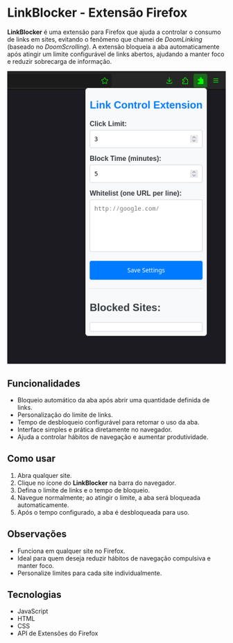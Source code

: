 # LinkBlocker - Extensão Firefox

**LinkBlocker** é uma extensão para Firefox que ajuda a controlar o consumo de links em sites, evitando o fenômeno que chamei de _DoomLinking_ (baseado no _DoomScrolling_). A extensão bloqueia a aba automaticamente após atingir um limite configurável de links abertos, ajudando a manter foco e reduzir sobrecarga de informação.

<p align="center">
  <img src="Assets/screenshot_2025-08-26_14-44-17.png" alt="Design responsivo" width="600">
</p>


## Funcionalidades

- Bloqueio automático da aba após abrir uma quantidade definida de links.
- Personalização do limite de links.
- Tempo de desbloqueio configurável para retomar o uso da aba.
- Interface simples e prática diretamente no navegador.
- Ajuda a controlar hábitos de navegação e aumentar produtividade.

## Como usar

1. Abra qualquer site.
2. Clique no ícone do **LinkBlocker** na barra do navegador.
3. Defina o limite de links e o tempo de bloqueio.
4. Navegue normalmente; ao atingir o limite, a aba será bloqueada automaticamente.
5. Após o tempo configurado, a aba é desbloqueada para uso.

## Observações

- Funciona em qualquer site no Firefox.
- Ideal para quem deseja reduzir hábitos de navegação compulsiva e manter foco.
- Personalize limites para cada site individualmente.

## Tecnologias

- JavaScript
- HTML
- CSS
- API de Extensões do Firefox
